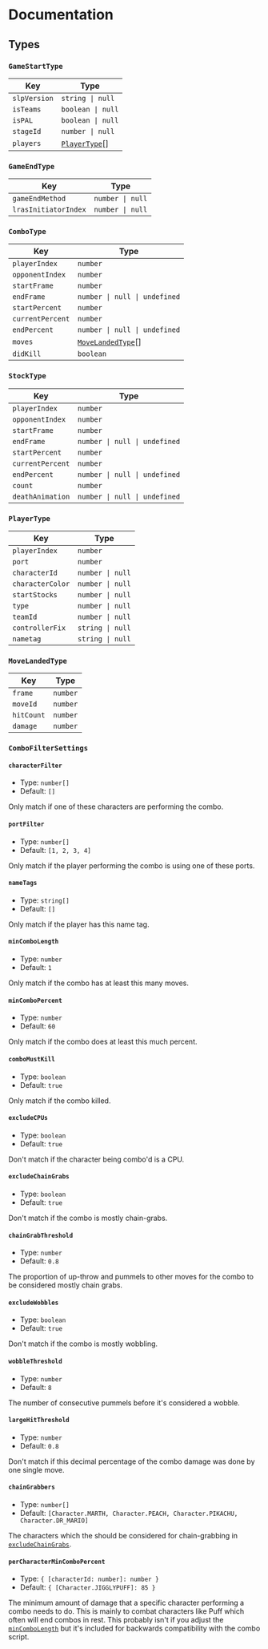 # Documentation

## Types

### `GameStartType`

| Key | Type |
| --- | ---- |
| `slpVersion` | `string \| null` |
| `isTeams` | `boolean \| null` |
| `isPAL` | `boolean \| null` |
| `stageId` | `number \| null` |
| `players` | [`PlayerType`](#playertype)[] |


### `GameEndType`

| Key | Type |
| --- | ---- |
| `gameEndMethod` | `number \| null` |
| `lrasInitiatorIndex` | `number \| null` |

### `ComboType`

| Key | Type |
| --- | ---- |
| `playerIndex` | `number` |
| `opponentIndex` | `number` |
| `startFrame` | `number` |
| `endFrame` | `number \| null \| undefined` |
| `startPercent` | `number` |
| `currentPercent` | `number` |
| `endPercent` | `number \| null \| undefined` |
| `moves` | [`MoveLandedType`](#movelandedtype)[] |
| `didKill` | `boolean` |

### `StockType`

| Key | Type |
| --- | ---- |
| `playerIndex` | `number` |
| `opponentIndex` | `number` |
| `startFrame` | `number` |
| `endFrame` | `number \| null \| undefined` |
| `startPercent` | `number` |
| `currentPercent` | `number` |
| `endPercent` | `number \| null \| undefined` |
| `count` | `number` |
| `deathAnimation` | `number \| null \| undefined` |

### `PlayerType`

| Key | Type |
| --- | ---- |
| `playerIndex` | `number` |
| `port` | `number` |
| `characterId` | `number \| null` |
| `characterColor` | `number \| null` |
| `startStocks` | `number \| null` |
| `type` | `number \| null` |
| `teamId` | `number \| null` |
| `controllerFix` | `string \| null` |
| `nametag` | `string \| null` |

### `MoveLandedType`

| Key        | Type     |
| ---------- | -------- |
| `frame`    | `number` |
| `moveId`   | `number` |
| `hitCount` | `number` |
| `damage`   | `number` |


### `ComboFilterSettings`

#### `characterFilter`

* Type: `number[]`
* Default: `[]`

Only match if one of these characters are performing the combo.

#### `portFilter`

* Type: `number[]`
* Default: `[1, 2, 3, 4]`

Only match if the player performing the combo is using one of these ports.

#### `nameTags`

* Type: `string[]`
* Default: `[]`

Only match if the player has this name tag.

#### `minComboLength`

* Type: `number`
* Default: `1`

Only match if the combo has at least this many moves.

#### `minComboPercent`

* Type: `number`
* Default: `60`

Only match if the combo does at least this much percent.

#### `comboMustKill`

* Type: `boolean`
* Default: `true`

Only match if the combo killed.

#### `excludeCPUs`

* Type: `boolean`
* Default: `true`

Don't match if the character being combo'd is a CPU.

#### `excludeChainGrabs`

* Type: `boolean`
* Default: `true`

Don't match if the combo is mostly chain-grabs.

#### `chainGrabThreshold`

* Type: `number`
* Default: `0.8`

The proportion of up-throw and pummels to other moves for the combo to be considered mostly chain grabs.

#### `excludeWobbles`

* Type: `boolean`
* Default: `true`

Don't match if the combo is mostly wobbling.

#### `wobbleThreshold`

* Type: `number`
* Default: `8`

The number of consecutive pummels before it's considered a wobble.

#### `largeHitThreshold`

* Type: `number`
* Default: `0.8`

Don't match if this decimal percentage of the combo damage was done by one single move.

#### `chainGrabbers`

* Type: `number[]`
* Default: `[Character.MARTH, Character.PEACH, Character.PIKACHU, Character.DR_MARIO]`

The characters which the should be considered for chain-grabbing in [`excludeChainGrabs`](#excludechaingrabs).

#### `perCharacterMinComboPercent`

* Type: `{ [characterId: number]: number }`
* Default: `{ [Character.JIGGLYPUFF]: 85 }`

The minimum amount of damage that a specific character performing a combo needs to do. This is mainly to combat characters like Puff which often will end combos in rest. This probably isn't if you adjust the [`minComboLength`](#mincombolength) but it's included for backwards compatibility with the combo script.
